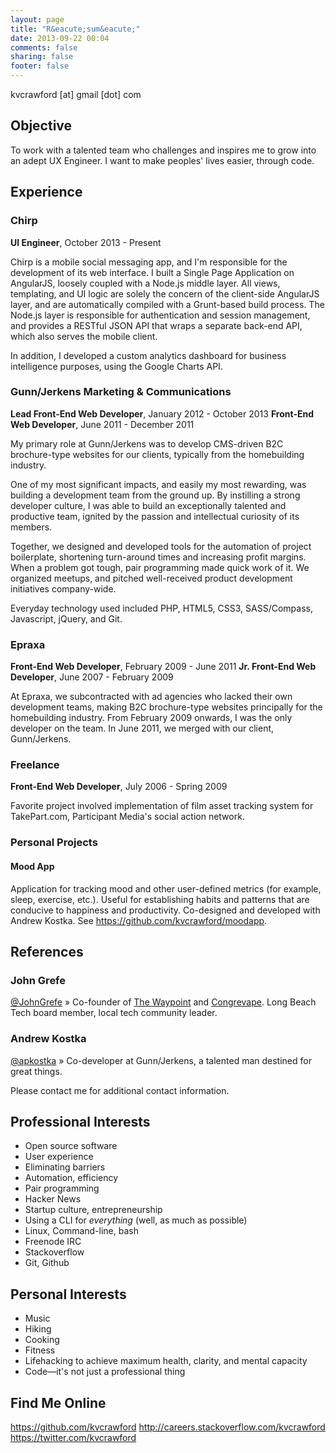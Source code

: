 ```yaml
---
layout: page
title: "R&eacute;sum&eacute;"
date: 2013-09-22 00:04
comments: false
sharing: false
footer: false
---
```


kvcrawford [at] gmail [dot] com

## Objective
To work with a talented team who challenges and inspires me to grow into an adept UX Engineer. I want to make peoples' lives easier, through code.

## Experience

### Chirp
__UI Engineer__, October 2013 - Present

Chirp is a mobile social messaging app, and I'm responsible for the development of its web interface. I built a Single Page Application on AngularJS, loosely coupled with a Node.js middle layer. All views, templating, and UI logic are solely the concern of the client-side AngularJS layer, and are automatically compiled with a Grunt-based build process. The Node.js layer is responsible for authentication and session management, and provides a RESTful JSON API that wraps a separate back-end API, which also serves the mobile client.

In addition, I developed a custom analytics dashboard for business intelligence purposes, using the Google Charts API.

### Gunn/Jerkens Marketing &amp; Communications
__Lead Front-End Web Developer__, January 2012 - October 2013
__Front-End Web Developer__, June 2011 - December 2011

My primary role at Gunn/Jerkens was to develop CMS-driven B2C brochure-type websites for our clients, typically from the homebuilding industry.

One of my most significant impacts, and easily my most rewarding, was building a development team from the ground up. By instilling a strong developer culture, I was able to build an exceptionally talented and productive team, ignited by the passion and intellectual curiosity of its members.

Together, we designed and developed tools for the automation of project boilerplate, shortening turn-around times and increasing profit margins. When a problem got tough, pair programming made quick work of it. We organized meetups, and pitched well-received product development initiatives company-wide.

Everyday technology used included PHP, HTML5, CSS3, SASS/Compass, Javascript, jQuery, and Git.

### Epraxa
__Front-End Web Developer__, February 2009 - June 2011
__Jr. Front-End Web Developer__, June 2007 - February 2009

At Epraxa, we subcontracted with ad agencies who lacked their own development teams, making B2C brochure-type websites principally for the homebuilding industry. From February 2009 onwards, I was the only developer on the team. In June 2011, we merged with our client, Gunn/Jerkens.

### Freelance
__Front-End Web Developer__, July 2006 - Spring 2009

Favorite project involved implementation of film asset tracking system for TakePart.com, Participant Media's social action network.


### Personal Projects

#### Mood App
Application for tracking mood and other user-defined metrics (for example, sleep, exercise, etc.). Useful for establishing habits and patterns that are conducive to happiness and productivity. Co-designed and developed with Andrew Kostka. See https://github.com/kvcrawford/moodapp.


## References

### John Grefe
[@JohnGrefe](https://twitter.com/JohnGrefe) &raquo; Co-founder of [The Waypoint](http://www.thewaypoint.com) and [Congrevape](http://congrevape.com/). Long Beach Tech board member, local tech community leader.

### Andrew Kostka
[@apkostka](https://github.com/apkostka) &raquo; Co-developer at Gunn/Jerkens, a talented man destined for great things.

Please contact me for additional contact information.

## Professional Interests

* Open source software
* User experience
* Eliminating barriers
* Automation, efficiency
* Pair programming
* Hacker News
* Startup culture, entrepreneurship
* Using a CLI for _everything_ (well, as much as possible)
* Linux, Command-line, bash
* Freenode IRC
* Stackoverflow
* Git, Github


## Personal Interests
* Music
* Hiking
* Cooking
* Fitness
* Lifehacking to achieve maximum health, clarity, and mental capacity
* Code—it's not just a professional thing


## Find Me Online
https://github.com/kvcrawford
http://careers.stackoverflow.com/kvcrawford
https://twitter.com/kvcrawford
